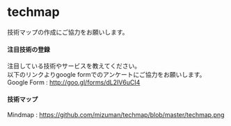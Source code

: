 techmap
=======

技術マップの作成にご協力をお願いします。

#### 注目技術の登録

注目している技術やサービスを教えてください。  
以下のリンクよりgoogle formでのアンケートにご協力をお願いします。  
Google Form : http://goo.gl/forms/dL2IV6uCI4

#### 技術マップ

Mindmap : https://github.com/mizuman/techmap/blob/master/techmap.png



